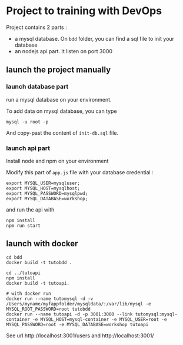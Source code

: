 # Project to training with DevOps 

Project contains 2 parts :
* a mysql database. On `bdd` folder, you can find a sql file to init your database
* an nodejs api part. It listen on port 3000



## launch the project manually

### launch database part

run a mysql database on your environment.

To add data on mysql database, you can type 
```
mysql -u root -p
```

And copy-past the content of `init-db.sql` file.

### launch api part

Install node and npm on your environment

Modify this part of `app.js` file with your database credential :  

```
export MYSQL_USER=mysqluser;
export MYSQL_HOST=mysqlhost;
export MYSQL_PASSWORD=mysqlpwd;
export MYSQL_DATABASE=workshop;
```

and run the api with
```
npm install
npm run start
```

## launch with docker

```
cd bdd
docker build -t tutobdd .

cd ../tutoapi
npm install
docker build -t tutoapi.

# with docker run 
docker run --name tutomysql -d -v /Users/myname/myfappfolder/mysqldata/:/var/lib/mysql -e MYSQL_ROOT_PASSWORD=root tutobdd 
docker run --name tutoapi -d -p 3001:3000 --link tutomysql:mysql-container -e MYSQL_HOST=mysql-container -e MYSQL_USER=root -e MYSQL_PASSWORD=root -e MYSQL_DATABASE=workshop tutoapi

```

See url http://localhost:3001/users and http://localhost:3001/
